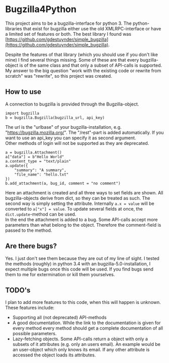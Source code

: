 # Bugzilla4Python
This project aims to be a bugzilla-interface for python 3. The python-libraries that exist for bugzilla either use the old XMLRPC-interface or have a limited set of features or both. The best library I found was [https://github.com/gdestuynder/simple_bugzilla](https://github.com/gdestuynder/simple_bugzilla).

Despite the features of that library (which you should use if you don't like mine) I find several things missing. Some of these are that every bugzilla-object is of the same class and that only a subset of API-calls is supported. My answer to the big question "work with the existing code or rewrite from scratch" was "rewrite", so this project was created.

## How to use
A connection to bugzilla is provided through the Bugzilla-object.  

    import bugzilla
    b = bugzilla.Bugzilla(bugzilla_url, api_key)

The url is the "urlbase" of your bugzilla-installation, e.g. "https://bugzilla.mozilla.org/". The "/rest"-part is added automatically. If you want to use an api_key you can specify it as second argument.  
Other methods of login will not be supported as they are deprecated.

    a = bugzilla.Attachment()
    a["data"] = b"Hello World"
    a.content_type = "text/plain"
    a.update({
        "summary": "A summary",
        "file_name": "hello.txt"
    })
    b.add_attachment(a, bug_id, comment = "no comment")

Here an attachment is created and all three ways to set fields are shown. All bugzilla-objects derive from dict, so they can be treated as such. The second way is simply setting the attribute. Internally `a.x = value` will be converted to `a["x"] = value`. To update several fields at once, the `dict.update`-method can be used.  
In the end the attachment is added to a bug. Some API-calls accept more parameters than what belong to the object. Therefore the comment-field is passed to the method.

## Are there bugs?
Yes. I just don't see them because they are out of my line of sight. I tested the methods (roughly) in python 3.4 with an bugzilla-5.0-installation, I expect multiple bugs once this code will be used. If you find bugs send them to me for extermination or kill them yourselves.

## TODO's
I plan to add more features to this code, when this will happen is unknown. These features include:

 * Supporting all (not deprecated) API-methods
 * A good documentation. While the link to the documentation is given for every method every method should get a complete documentation of all possible parameters.
 * Lazy-fetching objects. Some API-calls return a object with only a subsets of it attributes (e.g. only an users email). An example would be an user-object which only knows its email. If any other attribute is accessed the object loads its attributes.
